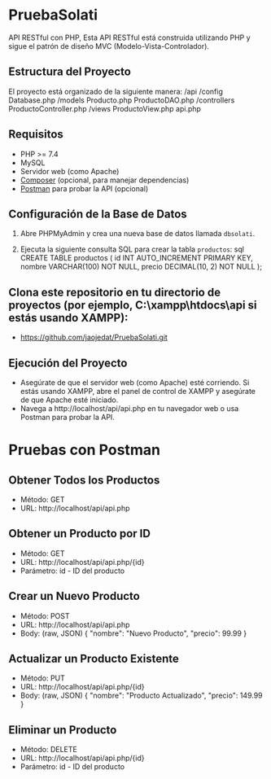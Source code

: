 # PruebaSolati
API RESTful con PHP, Esta API RESTful está construida utilizando PHP y sigue el patrón de diseño MVC (Modelo-Vista-Controlador).

## Estructura del Proyecto
El proyecto está organizado de la siguiente manera:
/api
/config
Database.php
/models
Producto.php
ProductoDAO.php
/controllers
ProductoController.php
/views
ProductoView.php
api.php

## Requisitos

- PHP >= 7.4
- MySQL
- Servidor web (como Apache)
- [Composer](https://getcomposer.org/) (opcional, para manejar dependencias)
- [Postman](https://www.postman.com/downloads/) para probar la API (opcional)

## Configuración de la Base de Datos

1. Abre PHPMyAdmin y crea una nueva base de datos llamada `dbsolati`.

2. Ejecuta la siguiente consulta SQL para crear la tabla `productos`:
sql
   CREATE TABLE productos (
       id INT AUTO_INCREMENT PRIMARY KEY,
       nombre VARCHAR(100) NOT NULL,
       precio DECIMAL(10, 2) NOT NULL
   );

## Clona este repositorio en tu directorio de proyectos (por ejemplo, C:\xampp\htdocs\api si estás usando XAMPP):
- https://github.com/jaojedat/PruebaSolati.git

## Ejecución del Proyecto
- Asegúrate de que el servidor web (como Apache) esté corriendo. Si estás usando XAMPP, abre el panel de control de XAMPP y asegúrate de que Apache esté iniciado.
- Navega a http://localhost/api/api.php en tu navegador web o usa Postman para probar la API.

# Pruebas con Postman
## Obtener Todos los Productos
- Método: GET
- URL: http://localhost/api/api.php

## Obtener un Producto por ID
- Método: GET
- URL: http://localhost/api/api.php/{id}
- Parámetro: id - ID del producto
  
## Crear un Nuevo Producto
- Método: POST
- URL: http://localhost/api/api.php
- Body: (raw, JSON)
{
    "nombre": "Nuevo Producto",
    "precio": 99.99
}
## Actualizar un Producto Existente
- Método: PUT
- URL: http://localhost/api/api.php/{id}
- Body: (raw, JSON)
  {
    "nombre": "Producto Actualizado",
    "precio": 149.99
}

## Eliminar un Producto
- Método: DELETE
- URL: http://localhost/api/api.php/{id}
- Parámetro: id - ID del producto

